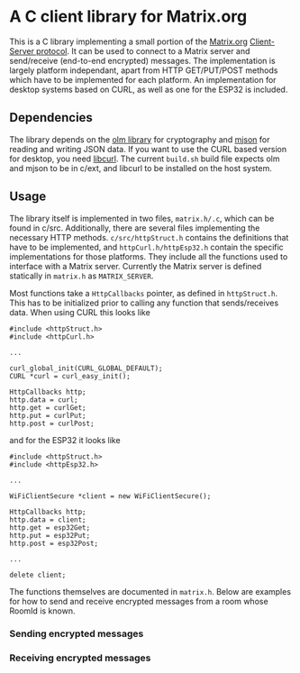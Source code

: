 # A C client library for Matrix.org

This is a C library implementing a small portion of the [Matrix.org](https://matrix.org) [Client-Server protocol](https://spec.matrix.org/latest/client-server-api/).
It can be used to connect to a Matrix server and send/receive (end-to-end encrypted) messages.
The implementation is largely platform independant, apart from HTTP GET/PUT/POST methods which have to be implemented for each platform.
An implementation for desktop systems based on CURL, as well as one for the ESP32 is included.

## Dependencies

The library depends on the [olm library](https://gitlab.matrix.org/matrix-org/olm/) for cryptography and [mjson](https://github.com/cesanta/mjson) for reading and writing JSON data.
If you want to use the CURL based version for desktop, you need [libcurl](https://curl.se/libcurl/).
The current `build.sh` build file expects olm and mjson to be in c/ext, and libcurl to be installed on the host system.

## Usage

The library itself is implemented in two files, `matrix.h/.c`, which can be found in c/src.
Additionally, there are several files implementing the necessary HTTP methods.
`c/src/httpStruct.h` contains the definitions that have to be implemented, and `httpCurl.h/httpEsp32.h` contain the specific implementations for those platforms.
They include all the functions used to interface with a Matrix server.
Currently the Matrix server is defined statically in `matrix.h` as `MATRIX_SERVER`.

Most functions take a `HttpCallbacks` pointer, as defined in `httpStruct.h`.
This has to be initialized prior to calling any function that sends/receives data.
When using CURL this looks like

```
#include <httpStruct.h>
#include <httpCurl.h>

...

curl_global_init(CURL_GLOBAL_DEFAULT);
CURL *curl = curl_easy_init();

HttpCallbacks http;
http.data = curl;
http.get = curlGet;
http.put = curlPut;
http.post = curlPost;
```

and for the ESP32 it looks like

```
#include <httpStruct.h>
#include <httpEsp32.h>

...

WiFiClientSecure *client = new WiFiClientSecure();

HttpCallbacks http;
http.data = client;
http.get = esp32Get;
http.put = esp32Put;
http.post = esp32Post;

...

delete client;
```

The functions themselves are documented in `matrix.h`.
Below are examples for how to send and receive encrypted messages from a room whose RoomId is known.

### Sending encrypted messages



### Receiving encrypted messages

